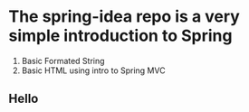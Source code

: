 # The spring-idea repo is a very simple introduction to Spring
1. Basic Formated String
2. Basic HTML using intro to Spring MVC

## Hello
<script src="https://emgithub.com/embed.js?target=https%3A%2F%2Fgithub.com%2Fnighthawkcoders%2Fspring-idea%2Fblob%2Fmaster%2Fsrc%2Fmain%2Fjava%2Fcom%2Fexample%2Fdemo%2FHello.java%23L23-L26&style=github&showBorder=on&showLineNumbers=on&showFileMeta=on"></script>
